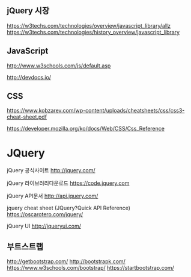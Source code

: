 jQuery 시장
----------
https://w3techs.com/technologies/overview/javascript_library/allz
https://w3techs.com/technologies/history_overview/javascript_library



JavaScript
-----------
http://www.w3schools.com/js/default.asp

http://devdocs.io/


CSS
----
https://www.kobzarev.com/wp-content/uploads/cheatsheets/css/css3-cheat-sheet.pdf

https://developer.mozilla.org/ko/docs/Web/CSS/Css_Reference



JQuery
========
jQuery 공식사이트
http://jquery.com/


jQuery 라이브러리다운로드
https://code.jquery.com


jQuery API문서
http://api.jquery.com/


jquery cheat sheet (JQuery?Quick API Reference)
https://oscarotero.com/jquery/


jQuery UI
http://jqueryui.com/



부트스트랩
----------
http://getbootstrap.com/
http://bootstrapk.com/
https://www.w3schools.com/bootstrap/
https://startbootstrap.com/
